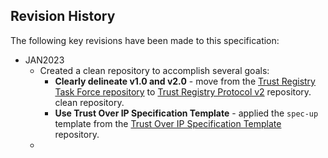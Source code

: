 ## Revision History

The following key revisions have been made to this specification:

- JAN2023 
  - Created a clean repository to accomplish several goals:
    - **Clearly delineate v1.0 and v2.0** - move from the [Trust Registry Task Force repository](https://github.com/trustoverip/tswg-trust-registry-tf) to [Trust Registry Protocol v2](https://github.com/trustoverip/tswg-trust-registry-protocol) repository.
  clean repository.
    - **Use Trust Over IP Specification Template** - applied the `spec-up` template from the [Trust Over IP Specification Template](https://github.com/trustoverip/specification-template) repository.
  - 
